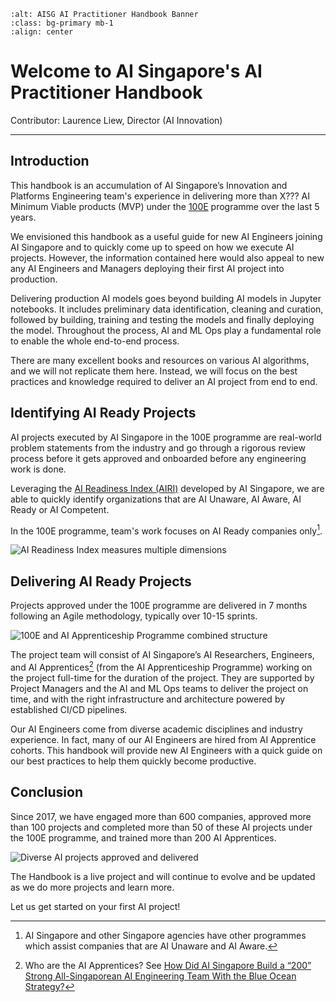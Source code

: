 ```{image} ./assets/images/logos/aisg-ai-practitioner-handbook-banner.png
:alt: AISG AI Practitioner Handbook Banner
:class: bg-primary mb-1
:align: center
```
# Welcome to AI Singapore's AI Practitioner Handbook

Contributor: Laurence Liew, Director (AI Innovation)

---

## Introduction

This handbook is an accumulation of AI Singapore’s Innovation and Platforms Engineering team's experience in delivering more than X??? AI Minimum Viable products (MVP) under the [100E](https://www.aisingapore.org/innovation/100e) programme over the last 5 years. 

We envisioned this handbook as a useful guide for new AI Engineers joining AI Singapore and to quickly come up to speed on how we execute AI projects. However, the information contained here would also appeal to new any AI Engineers and Managers deploying their first AI project into production.

Delivering production AI models goes beyond building AI models in Jupyter notebooks. It includes preliminary data identification, cleaning and curation, followed by building, training and testing the models and finally deploying the model. Throughout the process, AI and ML Ops play a fundamental role to enable the whole end-to-end process. 

There are many excellent books and resources on various AI algorithms, and we will not replicate them here. Instead, we will focus on the best practices and knowledge required to deliver an AI project from end to end.


## Identifying AI Ready Projects
AI projects executed by AI Singapore in the 100E programme are real-world problem statements from the industry and go through a rigorous review process before it gets approved and onboarded before any engineering work is done.

Leveraging the [AI Readiness Index (AIRI)](https://www.aisingapore.org/innovation/airi) developed by AI Singapore, we are able to quickly identify organizations that are AI Unaware, AI Aware, AI Ready or AI Competent. 

In the 100E programme, team's work focuses on AI Ready companies only[^1]. 


![AI Readiness Index measures multiple dimensions](assets/images/diagrams/airi.png)


## Delivering AI Ready Projects

Projects approved under the 100E programme are delivered in 7 months following an Agile methodology, typically over 10-15 sprints.

![100E and AI Apprenticeship Programme combined structure](assets/images/diagrams/100e_aiap.png "100E and AI Apprenticeship Programme combined structure")

The project team will consist of AI Singapore’s AI Researchers, Engineers, and AI Apprentices[^2] (from the AI Apprenticeship Programme) working on the project full-time for the duration of the project. They are supported by Project Managers and the AI and ML Ops teams to deliver the project on time, and with the right infrastructure and architecture powered by established CI/CD pipelines.

Our AI Engineers come from diverse academic disciplines and industry experience. In fact, many of our AI Engineers are hired from AI Apprentice cohorts. This handbook will provide new AI Engineers with a quick guide on our best practices to help them quickly become productive.

## Conclusion

Since 2017, we have engaged more than 600 companies, approved more than 100 projects and completed more than 50 of these AI projects under the 100E programme, and trained more than 200 AI Apprentices.

![Diverse AI projects approved and delivered](assets/images/diagrams/diverse_ai_projects.png)

The Handbook is a live project and will continue to evolve and be updated as we do more projects and learn more.

Let us get started on your first AI project!

[^1]: AI Singapore and other Singapore agencies have other programmes which assist companies that are AI Unaware and AI Aware.  
[^2]: Who are the AI Apprentices? See [How Did AI Singapore Build a “200” Strong All-Singaporean AI Engineering Team With the Blue Ocean Strategy?](https://aisingapore.org/2021/04/how-did-ai-singapore-build-a-200-strong-ai-engineering-team-with-the-blue-ocean-strategy/)